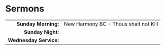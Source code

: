 # Sermons

| | |
| --:|:-- |
| **Sunday Morning:** |	New Harmony BC - Thous shalt not Kill
| **Sunday Night:**   | 
| **Wednesday Service:** | 